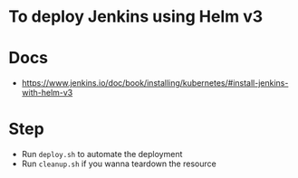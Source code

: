# To deploy Jenkins using Helm v3
# Docs
- https://www.jenkins.io/doc/book/installing/kubernetes/#install-jenkins-with-helm-v3
# Step
- Run `deploy.sh` to automate the deployment
- Run `cleanup.sh` if you wanna teardown the resource
